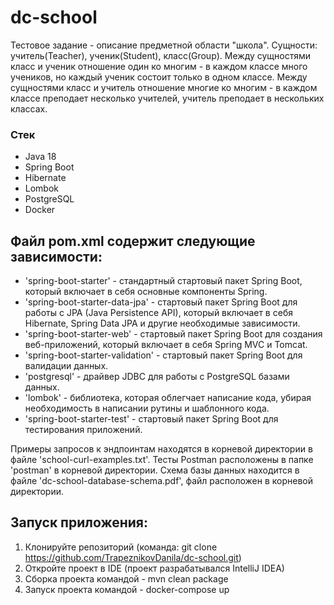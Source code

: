 # dc-school

Тестовое задание - описание предметной области "школа". Сущности: учитель(Teacher), ученик(Student), класс(Group). 
Между сущностями класс и ученик отношение один ко многим - в каждом классе много учеников, но каждый ученик состоит только в одном классе.
Между сущностями класс и учитель отношение многие ко многим - в каждом классе преподает несколько учителей, учитель преподает в нескольких классах.

### Стек
- Java 18
- Spring Boot
- Hibernate
- Lombok
- PostgreSQL
- Docker

## Файл pom.xml содержит следующие зависимости:
 - 'spring-boot-starter' - стандартный стартовый пакет Spring Boot, который включает в себя основные компоненты Spring.
 - 'spring-boot-starter-data-jpa' - стартовый пакет Spring Boot для работы с JPA (Java Persistence API), который включает в себя Hibernate, Spring Data JPA и другие необходимые зависимости.
 - 'spring-boot-starter-web' - стартовый пакет Spring Boot для создания веб-приложений, который включает в себя Spring MVC и Tomcat.
 - 'spring-boot-starter-validation' - стартовый пакет Spring Boot для валидации данных.
 - 'postgresql' - драйвер JDBC для работы с PostgreSQL базами данных.
 - 'lombok' - библиотека, которая облегчает написание кода, убирая необходимость в написании рутины и шаблонного кода.
 - 'spring-boot-starter-test' - стартовый пакет Spring Boot для тестирования приложений.

Примеры запросов к эндпоинтам находятся в корневой директории в файле 'school-curl-examples.txt'.
Тесты Postman расположены в папке 'postman' в корневой директории.
Схема базы данных находится в файле 'dc-school-database-schema.pdf', файл расположен в корневой директории.
  
## Запуск приложения:
1) Клонируйте репозиторий (команда: git clone https://github.com/TrapeznikovDanila/dc-school.git)
2) Откройте проект в IDE (проект разрабатывался IntelliJ IDEA)
3) Сборка проекта командой - mvn clean package
4) Запуск проекта командой - docker-compose up





